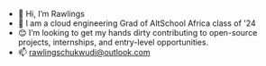- 👋 Hi, I’m Rawlings
- 🌱 I am a cloud engineering Grad of AltSchool Africa class of '24
- 😊 I’m looking to get my hands dirty contributing to open-source projects, internships, and entry-level opportunities.
- 📫 rawlingschukwudi@outlook.com

<!---
Macrawl/Macrawl is a ✨ special ✨ repository because its `README.md` (this file) appears on your GitHub profile.
You can click the Preview link to take a look at your changes.
--->
